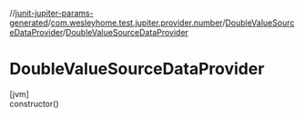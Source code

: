 //[junit-jupiter-params-generated](../../../index.md)/[com.wesleyhome.test.jupiter.provider.number](../index.md)/[DoubleValueSourceDataProvider](index.md)/[DoubleValueSourceDataProvider](-double-value-source-data-provider.md)

# DoubleValueSourceDataProvider

[jvm]\
constructor()
